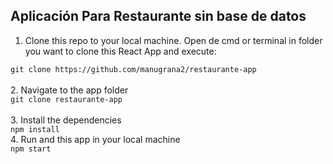 ## Aplicación Para Restaurante sin base de datos
1. Clone this repo to your local machine. Open de cmd or terminal in folder you want to clone this React App and execute:<br>

```git clone https://github.com/manugrana2/restaurante-app```
<br>
<br>
2. Navigate to the app folder<br>
```git clone restaurante-app```<br>
<br>
3. Install the dependencies<br>
```npm install```
<br>
4. Run and this app in your local machine<br>
```npm start```<br>

